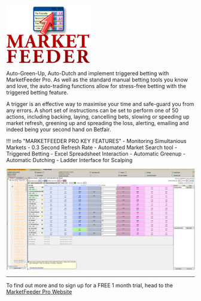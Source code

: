 ![Market Feeder Pro](./img/MarketFeeder.png)


Auto-Green-Up, Auto-Dutch and implement triggered betting with MarketFeeder Pro. As well as the standard manual betting tools you know and love, the auto-trading functions allow for stress-free betting with the triggered betting feature.

A trigger is an effective way to maximise your time and safe-guard you from any errors. A short set of instructions can be set to perform one of 50 actions, including backing, laying, cancelling bets, slowing or speeding up market refresh, greening up and spreading the loss, alerting, emailing and indeed being your second hand on Betfair.

!!! info "MARKETFEEDER PRO KEY FEATURES"
    - Monitoring Simultanious Markets
    - 0.3 Second Refresh Rate
    - Automated Market Search tool
    - Triggered Betting
    - Excel Spreadsheet Interaction
    - Automatic Greenup
    - Automatic Dutching
    - Ladder Interface for Scalping

![MarketFeeder Pro](./img/MarketFeederPro.png)   

---

To find out more and to sign up for a FREE 1 month trial, head to the [MarketFeeder Pro Website](https://marketfeeder.co.uk/buy/)
